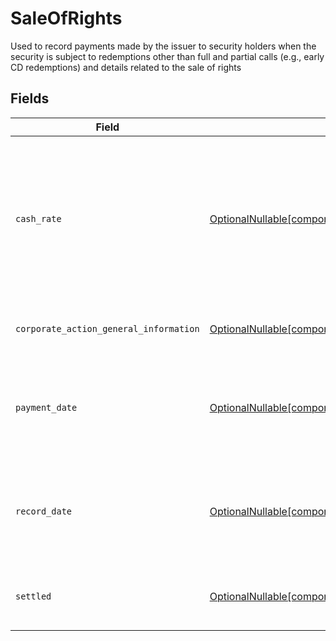 # SaleOfRights

Used to record payments made by the issuer to security holders when the security is subject to redemptions other than full and partial calls (e.g., early CD redemptions) and details related to the sale of rights


## Fields

| Field                                                                                                                                                            | Type                                                                                                                                                             | Required                                                                                                                                                         | Description                                                                                                                                                      | Example                                                                                                                                                          |
| ---------------------------------------------------------------------------------------------------------------------------------------------------------------- | ---------------------------------------------------------------------------------------------------------------------------------------------------------------- | ---------------------------------------------------------------------------------------------------------------------------------------------------------------- | ---------------------------------------------------------------------------------------------------------------------------------------------------------------- | ---------------------------------------------------------------------------------------------------------------------------------------------------------------- |
| `cash_rate`                                                                                                                                                      | [OptionalNullable[components.EntrySaleOfRightsCashRate]](../../models/components/entrysaleofrightscashrate.md)                                                   | :heavy_minus_sign:                                                                                                                                               | The rate (raw value, not a percentage, example: 50% will be .5 in this field) at which cash will be disbursed to the shareholder                                 | {<br/>"value": "0.25"<br/>}                                                                                                                                      |
| `corporate_action_general_information`                                                                                                                           | [OptionalNullable[components.EntrySaleOfRightsCorporateActionGeneralInformation]](../../models/components/entrysaleofrightscorporateactiongeneralinformation.md) | :heavy_minus_sign:                                                                                                                                               | Common fields for corporate actions                                                                                                                              |                                                                                                                                                                  |
| `payment_date`                                                                                                                                                   | [OptionalNullable[components.EntrySaleOfRightsPaymentDate]](../../models/components/entrysaleofrightspaymentdate.md)                                             | :heavy_minus_sign:                                                                                                                                               | The anticipated payment date at the depository                                                                                                                   | {<br/>"day": 14,<br/>"month": 5,<br/>"year": 2024<br/>}                                                                                                          |
| `record_date`                                                                                                                                                    | [OptionalNullable[components.EntrySaleOfRightsRecordDate]](../../models/components/entrysaleofrightsrecorddate.md)                                               | :heavy_minus_sign:                                                                                                                                               | The date on which positions are recorded in order to calculate entitlement                                                                                       | {<br/>"day": 14,<br/>"month": 5,<br/>"year": 2024<br/>}                                                                                                          |
| `settled`                                                                                                                                                        | [OptionalNullable[components.EntrySaleOfRightsSettled]](../../models/components/entrysaleofrightssettled.md)                                                     | :heavy_minus_sign:                                                                                                                                               | Corresponds to the position's settled quantity                                                                                                                   | {<br/>"value": "0.25"<br/>}                                                                                                                                      |